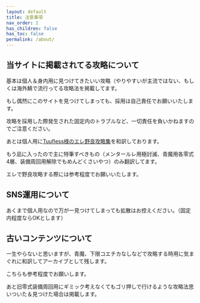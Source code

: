 ```yaml
---
layout: default
title: 注意事項
nav_order: 2
has_children: false
has_toc: false
permalink: /about/
---
```


## 当サイトに掲載されてる攻略について

基本は個人＆身内用に見つけてきたいい攻略（やりやすいが主流ではない、もしくは海外鯖で流行ってる攻略法を掲載してます。

もし偶然にこのサイトを見つけてしまっても、採用は自己責任でお願いいたします。

攻略を採用した際発生された固定内のトラブルなど、一切責任を負いかねますのでご注意ください。

あとは個人用に[Tuufless様のエレ野良攻略集](https://tuufless.github.io/FFXIV-Elemental-Raid-Macros/)を和訳しております。

もう凪に入ったので主に特筆すべきもの（メンタールレ用極討滅、青魔用各零式4層、装備周回用解除でもめんどくさいやつ）のみ翻訳してます。

エレで野良攻略する際には参考程度でお願いいたします。

## SNS運用について

あくまで個人用なので万が一見つけてしまっても拡散はお控えください。（固定内程度ならOKとします）

## 古いコンテンツについて

一生やらないと思いますが、青魔、下限コエチカなしなどで攻略する時用に気まぐれに和訳してアーカイブとして残します。

こちらも参考程度でお願いします。

あと旧零式装備周回用にギミック考えなくてもゴリ押しで行けるような攻略法思いついた＆見つけた場合は掲載します。
